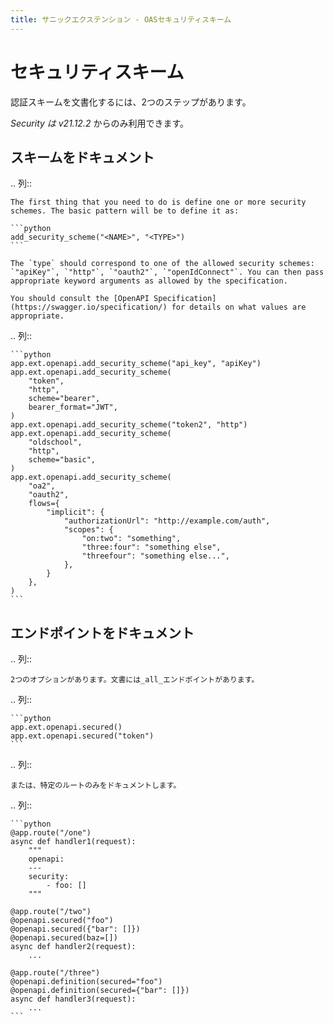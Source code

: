 ```yaml
---
title: サニックエクステンション - OASセキュリティスキーム
---
```


# セキュリティスキーム

認証スキームを文書化するには、2つのステップがあります。

_Security は v21.12.2_ からのみ利用できます。

## スキームをドキュメント

.. 列::

````
The first thing that you need to do is define one or more security schemes. The basic pattern will be to define it as:

```python
add_security_scheme("<NAME>", "<TYPE>")
```

The `type` should correspond to one of the allowed security schemes: `"apiKey"`, `"http"`, `"oauth2"`, `"openIdConnect"`. You can then pass appropriate keyword arguments as allowed by the specification.

You should consult the [OpenAPI Specification](https://swagger.io/specification/) for details on what values are appropriate.
````

.. 列::

````
```python
app.ext.openapi.add_security_scheme("api_key", "apiKey")
app.ext.openapi.add_security_scheme(
    "token",
    "http",
    scheme="bearer",
    bearer_format="JWT",
)
app.ext.openapi.add_security_scheme("token2", "http")
app.ext.openapi.add_security_scheme(
    "oldschool",
    "http",
    scheme="basic",
)
app.ext.openapi.add_security_scheme(
    "oa2",
    "oauth2",
    flows={
        "implicit": {
            "authorizationUrl": "http://example.com/auth",
            "scopes": {
                "on:two": "something",
                "three:four": "something else",
                "threefour": "something else...",
            },
        }
    },
)
```
````

## エンドポイントをドキュメント

.. 列::

```
2つのオプションがあります。文書には_all_エンドポイントがあります。
```

.. 列::

````
```python
app.ext.openapi.secured()
app.ext.openapi.secured("token")
```
````

.. 列::

```
または、特定のルートのみをドキュメントします。
```

.. 列::

````
```python
@app.route("/one")
async def handler1(request):
    """
    openapi:
    ---
    security:
        - foo: []
    """

@app.route("/two")
@openapi.secured("foo")
@openapi.secured({"bar": []})
@openapi.secured(baz=[])
async def handler2(request):
    ...

@app.route("/three")
@openapi.definition(secured="foo")
@openapi.definition(secured={"bar": []})
async def handler3(request):
    ...
```
````
